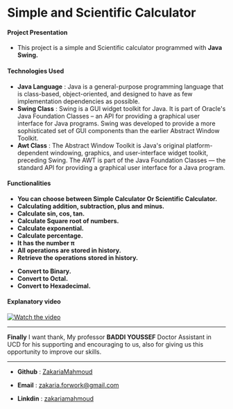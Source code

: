 # Simple and Scientific Calculator

#### Project Presentation

* This project is a simple and Scientific calculator programmed with **Java Swing.**

#### Technologies Used

- **Java Language** : Java is a general-purpose programming language that is class-based, object-oriented, and designed to have as few implementation dependencies as possible.
- **Swing Class** : Swing is a GUI widget toolkit for Java. It is part of Oracle's Java Foundation Classes – an API for providing a graphical user interface for Java programs. Swing was developed to provide a more sophisticated set of GUI components than the earlier Abstract Window Toolkit.
- **Awt Class** : The Abstract Window Toolkit is Java's original platform-dependent windowing, graphics, and user-interface widget toolkit, preceding Swing. The AWT is part of the Java Foundation Classes — the standard API for providing a graphical user interface for a Java program. 

#### Functionalities

* **You can choose between  Simple Calculator Or Scientific Calculator.**
* **Calculating addition, subtraction, plus and minus.**
* **Calculate sin, cos, tan.**
* **Calculate Square root of numbers.**
* **Calculate exponential.**
* **Calculate percentage.**
* **It has the number π**
* **All operations are stored in history.**
* **Retrieve the operations stored in history.**
- **Convert to Binary.**
- **Convert to Octal.**
- **Convert to Hexadecimal.**

#### Explanatory video 

[![Watch the video](https://i.imgur.com/XmCgxje.png)](https://youtu.be/tmzac5dziEU)



---

**Finally** I want  thank, My professor **BADDI YOUSSEF** Doctor Assistant in UCD for his supporting and encouraging to us, also for giving us this opportunity to improve our skills.

---

* **Github** : [ZakariaMahmoud](https://github.com/ZakariaMahmoud/)

* **Email** : zakaria.forwork@gmail.com

* **Linkdin** : [zakariamahmoud](https://www.linkedin.com/in/zakariamahmoud/)
